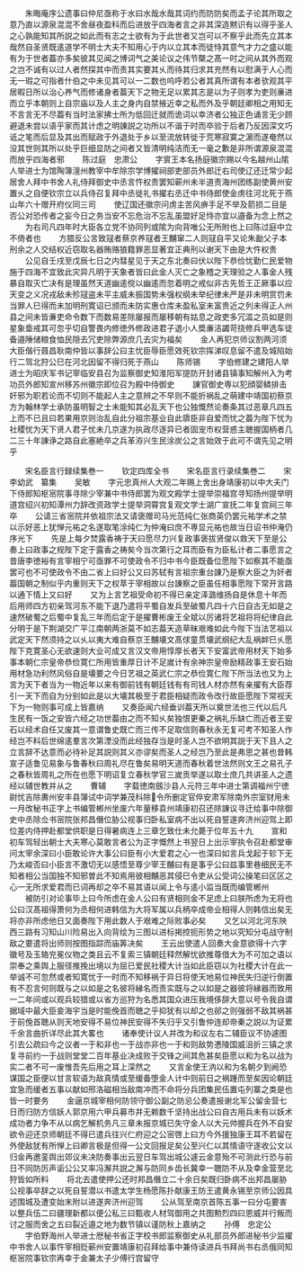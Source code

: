 <!-- { "loadSidebar": true } -->
　　朱晦庵序公遗事曰仲尼亟称于水曰水哉水哉其词约而防防矣而孟子论其所取之意乃直以源泉混混不舍昼夜盈科而后进放乎四海者言之非其深造黙识有以得乎圣人之心孰能知其所説之如此而有志之士欲有为于此世者又岂可以不察乎此而先立其本哉然自圣贤既逺道学不明士大夫不知用心于内以立其本而徒恃其意气才力之盛以能有为于世者葢亦多矣彼其见闻之博词气之美论议之伟节槩之髙一时之间从其外而观之岂不诚有以过人者然探其中而责其实要其乆而待其归求其充然有以慰满于人心而无一瑕之可指者什伯之中未见其可以一二数也呜呼若公者其真所谓有本者欤观其平居暇日所以治心养气而修诸身者葢天下之物无足以累其志是以为子则孝为吏则亷进而立乎本朝则上自宗庙以及人主之身内自禁掖近幸之私而外及乎朝廷卿相之用知无不言言无不尽葢有当时法家拂士所为低回迁就而诡词以幸济者公独正色诵言无少顾避退未尝以语乎家而其计虑之明諌説之功所以不谐于时而卒验于后者乃反因深文巧诋之笔而后显及其出而赋政于外退处于乡以至流放转徙于荒寒寂寞之濵而遂奄然以没其世则其所以处乎巨细显防之间者又皆清明纯洁而无一毫之歉是非所谓源泉混混而放乎四海者邪
　　陈过庭　忠肃公
　　字賔王本名扬庭徽宗赐以今名越州山隂人举进士为馆陶簿澶州教宰中牟除宗学博擢祠部吏部员外郎迁右司使辽还迁常少起居舍人拜中书舍人礼侍拜御史中丞言忤权贵罢知蕲州未半道责海州团练副使黄州安置乆之自便钦宗立以兵侍召复拜中丞徙礼书擢右丞迁中书侍郎使金虏往河北死于燕山年六十赠开府仪同三司
　　使辽国还徽宗问虏主苦风痹手足不举及箭损二目是否公对恐传者之妄今日之务当安不忘危治不忘乱虽盟好足恃亦宜以邉备为念上然之
　　为右司凡四年时大臣各立党不协同列或隂为向背唯公无所附也上曰陈过庭中立不倚者也
　　方腊反公言致冦者蔡京养冦者王黼窜二人则冦自平又论朱勔父子本刑余之人交结权近窃取名器贿赂狼籍罪恶显著宜正典刑以谢天下由是大忤权贵
　　公见自壬戌至戊辰七日之内彗星见于天之东北奏曰伏以陛下恭俭忧勤仁民爱物施于四海不宜致此灾异凡明于天象者皆曰此金人灭亡之象稽之天理验之人事金人残暴自取灭亡决有是理虽然天道幽逺傥以幽逺而忽着明之戒似非古先哲王正厥事以应天变之义况戎敌未殄冦盗未平主威未振国势未强权纲未举纪律未严是非未明赏罚未当罪人巳得而未加明刑寛诏已颁而未防实惠仓库未盈私室未富贵近之列未得正人州县之间未皆亷吏命令数下而数易差除屡报而屡移朝有姑息之政吏多冗滥之员如是则星象埀戒其可忽乎切自警畏内修徳外修政进君子退小人奬亷洁蠲苛挠修兵甲选车徒备邉陲储粮食恤民隠去冗吏除弊源庶几去灾为福矣
　　金人再犯京师议割两河须大臣偕行聂昌耿南仲皆以事辞公曰主忧臣辱臣愿效死钦宗挥涕叹息留不遣及城陷始行二驾北狩公巳在河北因留不得归死于燕山
　　陈师锡
　　字伯修建之建阳人举进士为昭庆军书记宰临安县召为监察御史知淮阳军提防开封诸县镇事知解州入为考功员外郎知宣州移苏州徽宗即位召为殿中侍御史
　　諌官御史専以犯顔婴鳞排击奸邪为职若论而不切则不能起人主之意辨之不早则不能折祸乱之萌建中靖国初蔡京方为翰林学士承防虽明智之士未能知其必乱天下也公独慨然论奏条其过恶章凡四五上而不已且曰若果用京则治乱自此分祖宗基业自此隳臣非自爱而忧之葢为陛下忧为社稷忧为天下贤人君子忧未几京遂为执政尽逐异已者固宠市权营惑主聴握国柄者几二三十年諌诤之路自此塞絶卒之兵革洊兴生民涂炭公之言始效于此可不谓先见之明乎










　　宋名臣言行録续集巻一
　　钦定四库全书
　　宋名臣言行录续集巻二
　　宋　李幼武　纂集
　　吴敏
　　字元忠真州人大观二年赐上舍出身靖康初以中大夫门下侍郎知枢宻院事寻除少宰兼中书侍郎罢为观文殿学士提举崇福宫寻知扬州提举明道宫绍兴初知潭州力辞改资政学士提举洞霄宫复观文学士湖广宣抚二年复宫祠三年卒
　　公请三省宻院并依祖宗法又请褒赠司马光范纯仁张商英仍罢元祐学术之禁以示好恶上犹惮元祐之名遂取笔涂纯仁为仲淹曰庶不専显元祐也故当日诏书仲淹仍序光下
　　先是上每夕焚露香祷于天曰愿尽力兴复政事褒拔贤俊以救天下至是公奏上曰政事之规陛下定于露香之祷矣今当次第行之耳而臣有为臣私计者二事愿言之昔唐李徳裕有言宰相宁可亟罪不可使政令不归中书今臣既备位愿陛下如察其不能亟罢可也不可使政令不由二省上曰好公又曰苏轼有言祖宗重台諌乃是察大臣之为奸者葢国朝之制似乎内重则天下之权萃于宰相故以台諌察之臣虽任相事愿陛下常开言路以通下情上又曰好
　　又为上言艺祖受命初不得已亲定泽潞维扬自是休息十年而后用师四方初亲驾河东不能下退乃遣将平蜀自发兵至破蜀凡四十六日自古无如是之速然破蜀之后蜀中复乱三年而后定于是擢曹彬废王全斌以厉诸将艺祖将将纪律自此分明于是下荆湖交广平江南朝两浙莫不如志葢天造草昧艰难如此今陛下当法艺祖以武定天下然须持之以乆以夷大难自蔡京王黼壊文髙俅童贯壊武纲纪大乱祸衅巳乆愿陛下克寛圣心无欲速则大业可成又言汉文帝用惇厚长者天下安富武帝用材天下始多事本朝仁宗皇帝恭俭寛仁所用皆重厚日计不足嵗计有余神宗皇帝励精政事王安石始用材急功利然风俗自是壊要之今日艺祖之英武仁宗之恭俭寛仁陛下所当法也又为上言为天下者当为一物近年以来有御前钱有朝廷钱有有司钱人材亦然有亲擢有大臣荐引一天下而自为分别如此是以大壊其极至于君臣相疑而政令改行故臣愿陛下常视天下为一物则事可成上皆嘉纳
　　又奏臣闻六经垂训葢天所以奠世法也三代以后凡生民有一饭之安皆六经之功世葢由之而不知乆矣独恨更秦之祸礼乐缺亡而近者王安石以经术自任又废其一意谓鲁史既亡而三传不足取信则春秋永无复可考不知圣人作经岂不料后世绵逺羣言次第湮没而此经独存当是时圣人岂不欲明其説于天下且人之立言辞不达意而必待补足其説则其义亦谬矣而圣人之经岂乃至此是弗思之甚也昔韩宣子适鲁见易象与鲁春秋曰周礼尽在鲁矣易明天道而春秋着世法然则文王之易孔子之春秋皆周礼之所在也愿下明诏复立春秋学官三嵗贡举遂以取士庶几共讲圣人之遗经以辅世教并从之
　　曹辅
　　字载徳南劔沙县人元符三年中进士第调福州宁徳尉忧吉除夀州安丰县簿试中词学兼茂科除令所删定官倅安肃军除南外宗室财用未一月改秘书正字上书编管郴州坐废六年量移袁州靖康初召还除諌议寻迁给事中除御史中丞除佥书宻院张邦昌僭位胁公视事归卧私室病不出以死自誓遂奔济州迎驾上即位差内侍押赴都堂供职是日得暑病连上三章乞致仕未允薨于位年五十九
　　宣和初车驾轻出朝士大夫寒心莫敢言者公为正字慨然上书翌日上出示宰执令召赴都堂审问太宰余深曰小臣敢论许大事公曰臣有小大爱君之心一也深曰如言兵戈起于轸下无乃太峻否曰小臣言不激切无以感悟至尊少宰王黼曰有是事乎公曰兹事里巷细民无不知者相公当国独不知邪曽此不知焉用彼相黼恶其侵巳令吏从公受词公操笔曰区区之心一无所求爱君而已词再却之卒不易其语以闻上令与逺小监当既而编管郴州
　　被防引对论事毕上曰今所虑在金人公曰有贤相则金不足虑上曰朕所虑为无将也公曰汉髙祖得萧何为丞相何进韩信为大将军属以兵柄卒成帝业相得人则韩信出矣无将亦非所虑他日又面奏陛下用此数人于艰难之际败事必矣
　　又乞以河北河东陜西三路有习知山川险易出入向背绘为三图以进标掲控扼形势之地以究知分屯战守制敌之要遣将出师则按图指踪而庙筭决矣
　　王云出使遣人回奏大金意欲得十六字徽号及玉辂兖冕仪物之类且云不复索三镇朝廷释然解忧欲推尊借大为不可加之语以崇奉之乘舆上服径推挽出境以为屈已爱民社稷大计当如此臣窃以为社稷大计在此一举诚不可忽然或者知寛忧于一时而不知移祸于异日将使天地易位神民失归逆行倒置有不忍言何则既与之以如是之名彼将縁名而责实既与之以如是之器彼将縁器而致用一二年间或以观兵较猎或以省方巡狩为名悉其国众进压我境侈辞大意以号令我自谓据域中最大臣妾海宇当是时能俛首而聴之乎抑犹有以却之也郤之则强弱不敌其祸甚于前俛首聴从则天地安得不易位神民安得不失归乎又引鲁仲连却帝秦之説以为证累千余言曲折详尽此其大畧也
　　诸奉使计议人并改为和议左右二辅臣议不协遽图引去公疏曰今之议者一于和非也一于战亦非也一于和则敌势慿陵国威沮折三镇之求复寻前约一于战则堂堂二百年基业决成败于交锋之间其危甚矣臣愿以和为名以战为实二者不可一废惟吾先后用之耳上深然之
　　又言金使王汭以和为名朝夕到阙恐谋国之臣便以甘言软语为敌真情或至缓备堕金人计中则前日之祸踵而至矣因论朝廷宜急而缓者五事以献如邢洛磁相当敌南冲而不命将分兵团集民伍置屯列寨之类是也皆一时要务
　　金逼京城宰相何防领守御公副之防忌公奏遣报谢北军公留金营七日而归防方信妖人郭京用六甲兵募市井无赖数千坚持出战公曰自古用兵未有以妖术成功者力争不从以病乞解机务凡三章未报京城已失守金人以大元帅握兵在外不自安欲令迎还京师朝廷不得已遣兵往兴仁府迎之公宻啓上曰方今外援独康王耳不若留在外使敌犹有所惮上曰卿言极是但得一公文回报足矣公至兴仁以其情语守遂收公文以归金再邀銮舆出郊议未决防奏事出云翌日车驾出城公遽云金意殆不可测此行恐与前日不同防厉声诟公公又率冯澥共説之澥与防同乡齿长冀幸一聴防不从及幸金营至北狩皆如所料
　　将北去遣使押公还时邦昌僭立二十余日矣既归卧病不出邦昌屡胁公视事卒辞之以死自誓潜以书遣太学生杨愿陈扑献康王防王遣黄永锡至京师公因具述围城及遭变始末附以进遂奔济州迎驾
　　公从驾至南京首陈五事一曰分屯要害以整兵伍二曰疆理新都以便公私三曰甄收人材驾御用之共图勲烈四曰恩威并行叛而讨之服而舍之五曰裂近邉之地为数节镇以谨防秋上嘉纳之
　　孙傅　忠定公
　　字伯野海州人举进士厯秘书省正字校书郎监察御史从礼部员外郎进秘书少监擢中书舍人以事忤宰相贬蕲州安置靖康初召拜给事中兼侍读进兵书拜尚书右丞俄同知枢宻院事钦宗再幸于金兼太子少傅行宫留守
